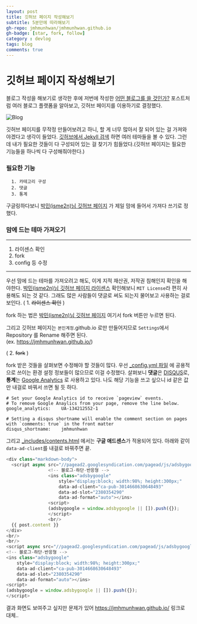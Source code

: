```yaml
---
layout: post
title: 깃허브 페이지 작성해보기
subtitle: 5분만에 따라해보기
gh-repo: jmhmunhwan/jmhmunhwan.github.io
gh-badge: [star, fork, follow]
category : devlog
tags: blog
comments: true
---
```


깃허브 페이지 작성해보기
======================

블로그 작성을 해보기로 생각한 후에 저번에 작성한 [어떤 블로그를 쓸 것인가?](https://jmhmunhwan.github.io/devlog/2019/01/21/How-I-Can-Choose-Appropriate-Blog/)
포스트처럼 여러 블로그 플랫폼을 알아보고, 깃허브 페이지를 이용하기로 결정했다. 

![Blog](http://www.ybrikman.com/assets/img/blog/github-pages/github-pages.png)

깃허브 페이지를 무작정 만들어보려고 하니, 할 게 너무 많아서 잘 되어 있는 걸 가져와야겠다고 생각이 들었다. [깃허브에서 Jekyll 검색](https://github.com/search?q=jekyll)
하면 여러 테마들을 볼 수 있다. 그런데 내가 필요한 것들이 다 구성되어 있는 걸 찾기가 힘들었다.(깃허브 페이지는 필요한 기능들을 하나씩 다 구성해줘야한다.)

### 필요한 기능

```
  1. 카테고리 구성
  2. 댓글
  3. 통계
```

구글링하다보니 [박민(isme2n)님 깃허브 페이지](https://isme2n.github.io/) 가 제일 맘에 들어서 가져다 쓰기로 정했다.

### 맘에 드는 테마 가져오기

---

  1. 라이센스 확인
  2. fork
  3. config 등 수정

---
우선 맘에 드는 테마를 가져오려고 해도, 이게 지적 재산권, 저작권 침해인지 확인을 해야한다.
[박민(isme2n)님 깃허브 페이지 라이센스](https://github.com/isme2n/isme2n.github.io/blob/master/LICENSE.md)
확인해보니 `MIT License`라 편히 사용해도 되는 것 같다. 그래도 많은 사람들이 댓글로 써도 되는지 물어보고 사용하는 걸로 보인다.
(  1. ~~라이센스 확인~~ )

fork 하는 법은 [박민(isme2n)님 깃허브 페이지](https://isme2n.github.io/) 여기서 fork 버튼만 누르면 된다.

그리고 깃허브 페이지는 ``본인계정``.github.io 로만 만들어지므로 ``Settings``에서 Repository 를 Rename 해주면 된다.
<br>(ex. https://jmhmunhwan.github.io/)

(  2. ~~fork~~ )

fork 받은 것들을 살펴보면 수정해야 할 것들이 많다. 우선 [_config.yml 파일](https://github.com/jmhmunhwan/jmhmunhwan.github.io/blob/master/_config.yml)
에 공용적으로 쓰이는 환경 설정 정보들이 많으므로 이걸 수정했다. 살펴보니 **댓글**은 [DISQUS](https://disqus.com/)로, 
**통계**는 [Google Analytics](https://analytics.google.com/) 로 사용하고 있다.
나도 해당 기능을 쓰고 싶으니 id 같은 값만 내걸로 바꿔서 쓰면 될 듯 하다. 

```
# Set your Google Analytics id to receive `pageview` events.
# To remove Google Anaylics from your page, remove the line below.
google_analytics:    UA-134212552-1

# Setting a disqus shortname will enable the comment section on pages with `comments: true` in the front matter
disqus_shortname:    jmhmunhwan
```

그리고 [_includes/contents.html](https://github.com/jmhmunhwan/jmhmunhwan.github.io/blob/master/_includes/contents.html) 에서는
**구글 애드센스**가 적용되어 있다. 아래와 같이 ``data-ad-client``를 내걸로 바꿔주면 끝.

```javascript
<div class="markdown-body">
  <script async src="//pagead2.googlesyndication.com/pagead/js/adsbygoogle.js"></script>
                <!-- 블로그-하단-반응형 -->
                <ins class="adsbygoogle"
                    style="display:block; width:98%; height:300px;"
                    data-ad-client="ca-pub-3014668630648493"
                    data-ad-slot="2380354290"
                    data-ad-format="auto"></ins>
                <script>
                (adsbygoogle = window.adsbygoogle || []).push({});
                </script>
                <br/>
  {{ post.content }}
</div>
<br/>
<br/>
<script async src="//pagead2.googlesyndication.com/pagead/js/adsbygoogle.js"></script>
<!-- 블로그-하단-반응형 -->
<ins class="adsbygoogle"
    style="display:block; width:98%; height:300px;"
    data-ad-client="ca-pub-3014668630648493"
    data-ad-slot="2380354290"
    data-ad-format="auto"></ins>
<script>
(adsbygoogle = window.adsbygoogle || []).push({});
</script>
```

결과 화면도 보여주고 싶지만 문제가 있어  https://jmhmunhwan.github.io/ 링크로 대체..
